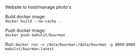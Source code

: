 Website to host/manage photo's

Build docker image:  
```docker build --no-cache .```

Push docker image:  
```docker push mahulst/buurman```

Run:
```docker run -v /data/buurman:/data/buurman -p 8000:8000 mahulst/buurman:latest```
